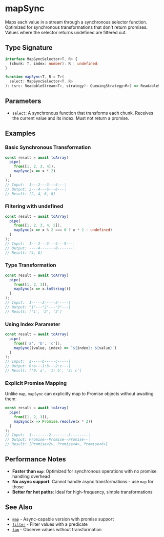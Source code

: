 # mapSync

Maps each value in a stream through a synchronous selector function. Optimized for synchronous transformations that don't return promises. Values where the selector returns undefined are filtered out.

## Type Signature

```typescript
interface MapSyncSelector<T, R> {
  (chunk: T, index: number): R | undefined;
}

function mapSync<T, R = T>(
  select: MapSyncSelector<T, R>
): (src: ReadableStream<T>, strategy?: QueuingStrategy<R>) => ReadableStream<R>
```

## Parameters

- `select`: A synchronous function that transforms each chunk. Receives the current value and its index. Must not return a promise.

## Examples

### Basic Synchronous Transformation

```typescript
const result = await toArray(
  pipe(
    from([1, 2, 3, 4]),
    mapSync(x => x * 2)
  )
);
// Input:  1---2---3---4---|
// Output: 2---4---6---8---|
// Result: [2, 4, 6, 8]
```

### Filtering with undefined

```typescript
const result = await toArray(
  pipe(
    from([1, 2, 3, 4, 5]),
    mapSync(x => x % 2 === 0 ? x * 2 : undefined)
  )
);
// Input:  1---2---3---4---5---|
// Output: ----4-------8-------|
// Result: [4, 8]
```

### Type Transformation

```typescript
const result = await toArray(
  pipe(
    from([1, 2, 3]),
    mapSync(x => x.toString())
  )
);
// Input:  1-----2-----3-----|
// Output: "1"---"2"---"3"---|
// Result: ['1', '2', '3']
```

### Using Index Parameter

```typescript
const result = await toArray(
  pipe(
    from(['a', 'b', 'c']),
    mapSync((value, index) => `${index}: ${value}`)
  )
);
// Input:  a-----b-----c-----|
// Output: 0:a---1:b---2:c---|
// Result: ['0: a', '1: b', '2: c']
```

### Explicit Promise Mapping

Unlike `map`, `mapSync` can explicitly map to Promise objects without awaiting them:

```typescript
const result = await toArray(
  pipe(
    from([1, 2, 3]),
    mapSync(x => Promise.resolve(x * 2))
  )
);
// Input:  1--------2--------3--------|
// Output: Promise--Promise--Promise--|
// Result: [Promise<2>, Promise<4>, Promise<6>]
```

## Performance Notes

- **Faster than `map`**: Optimized for synchronous operations with no promise handling overhead
- **No async support**: Cannot handle async transformations - use `map` for those
- **Better for hot paths**: Ideal for high-frequency, simple transformations

## See Also

- [`map`](./map.md) - Async-capable version with promise support
- [`filter`](./filter.md) - Filter values with a predicate
- [`tap`](./tap.md) - Observe values without transformation